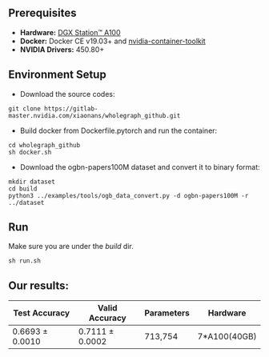 ## Prerequisites

- **Hardware:** [DGX Station™ A100](https://www.nvidia.com/en-us/data-center/dgx-station-a100/)
- **Docker:** Docker CE v19.03+ and [nvidia-container-toolkit](https://github.com/NVIDIA/nvidia-docker#quickstart)
- **NVIDIA Drivers:** 450.80+

## Environment Setup

- Download the source codes:
```
git clone https://gitlab-master.nvidia.com/xiaonans/wholegraph_github.git
```

- Build docker from Dockerfile.pytorch and run the container:
```
cd wholegraph_github
sh docker.sh
```

- Download the ogbn-papers100M dataset and convert it to binary format:
```
mkdir dataset
cd build
python3 ../examples/tools/ogb_data_convert.py -d ogbn-papers100M -r ../dataset
```

## Run
Make sure you are under the _build_ dir.
```
sh run.sh
```

## Our results:
| Test Accuracy | Valid Accuracy | Parameters | Hardware
| ------ | ------ | ------ | ------ |
| 0.6693 ± 0.0010 | 0.7111 ± 0.0002 | 713,754 | 7*A100(40GB) |
 


